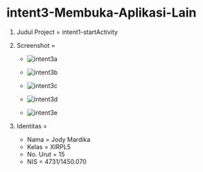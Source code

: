 # intent3-Membuka-Aplikasi-Lain

1. Judul Project = intent1-startActivity
2. Screenshot    = 

    * ![intent3a](https://cloud.githubusercontent.com/assets/22114252/20247520/d19c4bea-aa00-11e6-9cb4-e5c4786374af.png)
    
    * ![intent3b](https://cloud.githubusercontent.com/assets/22114252/20247522/d1a17d22-aa00-11e6-8dd4-f4d2090c3063.png)
    
    * ![intent3c](https://cloud.githubusercontent.com/assets/22114252/20247523/d1b81848-aa00-11e6-8d81-d955c2712a9d.png)
    
    * ![intent3d](https://cloud.githubusercontent.com/assets/22114252/20247524/d1bb777c-aa00-11e6-8ecf-dd7eafde3daa.png)
    
    * ![intent3e](https://cloud.githubusercontent.com/assets/22114252/20247525/d1c225ea-aa00-11e6-810e-b71bd7eff027.png)

3. Identitas     = 
    
    * Nama = Jody Mardika
    * Kelas = XIRPL5
    * No. Urut = 15
    * NIS = 4731/1450.070
